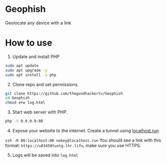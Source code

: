 
# Geophish
Geolocate any device with a link
# How to use
1.  Update and install PHP
```bash
sudo apt update
sudo apt upgrade -y
sudo apt install -y php 
```
2. Clone repo and set permissions.
```bash
git clone https://github.com/thegoodhackertv/Geophish
cd Geophish
chmod o+w log.html
```
3. Start web server with PHP.
```bash
php -S 0.0.0.0:80
```
4. Expose your website to the internet.
Create a tunnel using [localhost.run](http://localhost.run/)

`ssh -R 80:localhost:80 nokey@localhost.run`
You should see a link with this format: `https://u83450tuntg.lhr.life`, make sure you use HTTPS.

5. Logs will be saved into `log.html`
